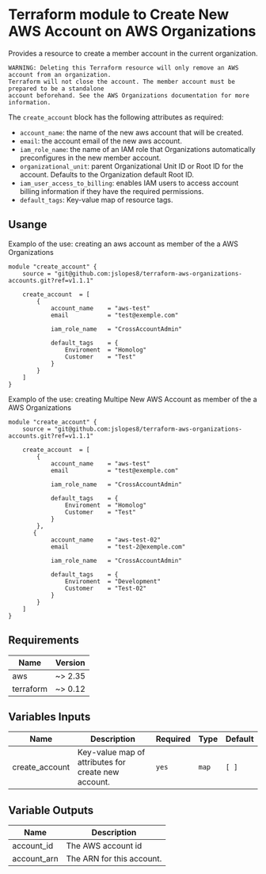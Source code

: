 # Terraform module to Create New AWS Account on AWS Organizations
Provides a resource to create a member account in the current organization.

```
WARNING: Deleting this Terraform resource will only remove an AWS account from an organization.
Terraform will not close the account. The member account must be prepared to be a standalone
account beforehand. See the AWS Organizations documentation for more information.
```

The `create_account` block has the following attributes as required:

- `account_name`: the name of the new aws account that will be created.
- `email`: the account email of the new aws account.
- `iam_role_name`: the name of an IAM role that Organizations automatically preconfigures in the new member account.
- `organizational_unit`: parent Organizational Unit ID or Root ID for the account. Defaults to the Organization default Root ID.
- `iam_user_access_to_billing`: enables IAM users to access account billing information if they have the required permissions.
- `default_tags`: Key-value map of resource tags.


## Usange
Examplo of the use: creating an aws account as member of the a AWS Organizations

```hcl
module "create_account" {
    source = "git@github.com:jslopes8/terraform-aws-organizations-accounts.git?ref=v1.1.1"

    create_account  = [
        {
            account_name    = "aws-test"
            email           = "test@exemple.com"

            iam_role_name   = "CrossAccountAdmin"

            default_tags    = {
                Enviroment  = "Homolog"
                Customer    = "Test"
            }
        }
    ]  
} 

```

Examplo of the use: creating Multipe New AWS Account as member of the a AWS Organizations
```hcl
module "create_account" {
    source = "git@github.com:jslopes8/terraform-aws-organizations-accounts.git?ref=v1.1.1"

    create_account  = [
        {
            account_name    = "aws-test"
            email           = "test@exemple.com"

            iam_role_name   = "CrossAccountAdmin"

            default_tags    = {
                Enviroment  = "Homolog"
                Customer    = "Test"
            }
        },
       {
            account_name    = "aws-test-02"
            email           = "test-2@exemple.com"

            iam_role_name   = "CrossAccountAdmin"

            default_tags    = {
                Enviroment  = "Development"
                Customer    = "Test-02"
            }
        }
    ]  
} 

```

## Requirements
| Name | Version |
| ---- | ------- |
| aws | ~> 2.35 |
| terraform | ~> 0.12 |

<!-- BEGINNING OF PRE-COMMIT-TERRAFORM DOCS HOOK -->
## Variables Inputs
| Name | Description | Required | Type | Default |
| ---- | ----------- | -------- | ---- | ------- |
| create_account | Key-value map of attributes for create new account. | `yes` | `map` | `[ ]` |


## Variable Outputs
<!-- END OF PRE-COMMIT-TERRAFORM DOCS HOOK -->
| Name | Description |
| ---- | ----------- |
| account_id | The AWS account id |
| account_arn | The ARN for this account. |
